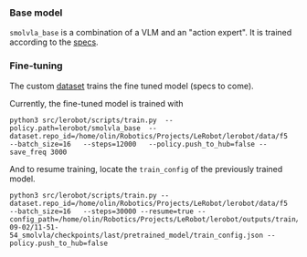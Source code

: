 ### Base model
`smolvla_base` is a combination of a VLM and an "action expert". It is trained according to the [specs](https://huggingface.co/lerobot/smolvla_base/blob/main/train_config.json).

### Fine-tuning
The custom [dataset](https://huggingface.co/datasets/olingoudey/so101puttingcubeinbowl) trains the fine tuned model (specs to come).

Currently, the fine-tuned model is trained with
```
python3 src/lerobot/scripts/train.py  --policy.path=lerobot/smolvla_base  --dataset.repo_id=/home/olin/Robotics/Projects/LeRobot/lerobot/data/f5   --batch_size=16   --steps=12000   --policy.push_to_hub=false --save_freq 3000
```

And to resume training, locate the `train_config` of the previously trained model.
```
python3 src/lerobot/scripts/train.py --dataset.repo_id=/home/olin/Robotics/Projects/LeRobot/lerobot/data/f5   --batch_size=16   --steps=30000 --resume=true --config_path=/home/olin/Robotics/Projects/LeRobot/lerobot/outputs/train/2025-09-02/11-51-54_smolvla/checkpoints/last/pretrained_model/train_config.json --policy.push_to_hub=false
```

